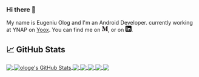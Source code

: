 ### Hi there 👋
My name is Eugeniu Olog and I'm an Android Developer. currently working at YNAP on [Yoox](https://play.google.com/store/apps/details?id=com.yoox).
You can find me on [![Medium][1.1]][1],  or on [![LinkedIn][2.1]][2].

## &#x1f4c8; GitHub Stats

<!--top langs-->
<a href="https://github.com/ologe/ologe">
  <img align="center" src="https://github-readme-stats.vercel.app/api/top-langs/?username=ologe&hide=ruby,objective-c&theme=dark" />
</a>

<!--stats-->
<a href="https://github.com/ologe/ologe">
  <img align="center" src="https://github-readme-stats.vercel.app/api?username=ologe&show_icons=true&include_all_commits=true&line_height=27&count_private=true&theme=dark&custom_title=ologe%20stats" alt="ologe's GitHub Stats" />
</a>

<!--canaree-->
<a href="https://github.com/ologe/canaree-music-player">
  <img align="center" src="https://github-readme-stats.vercel.app/api/pin/?username=ologe&repo=canaree-music-player&theme=dark" />
</a>

<!--flow test observer-->
<a href="https://github.com/ologe/flow-test-observer">
  <img align="center" src="https://github-readme-stats.vercel.app/api/pin/?username=ologe&repo=flow-test-observer&theme=dark" />
</a>

<!--material-studies-->
<a href="https://github.com/ologe/material-studies">
  <img align="center" src="https://github-readme-stats.vercel.app/api/pin/?username=ologe&repo=material-studies&theme=dark" />
</a>

<!--trebuchet-->
<a href="https://github.com/ologe/trebuchet">
  <img align="center" src="https://github-readme-stats.vercel.app/api/pin/?username=ologe&repo=trebuchet&theme=dark" />
</a>

<!--content-resolver-SQL-->
<a href="https://github.com/ologe/android-content-resolver-SQL">
  <img align="center" src="https://github-readme-stats.vercel.app/api/pin/?username=ologe&repo=android-content-resolver-SQL&theme=dark" />
</a>

<!--icons with padding-->
[1.1]: https://github.com/ologe/ologe/blob/main/medium.png
[2.1]: https://github.com/ologe/ologe/blob/main/linkedin-3-16.png

<!-- social -->
[1]: https://medium.com/@eugeniu.olog
[2]: https://www.linkedin.com/in/eugeniu-olog/


<!--
**ologe/ologe** is a ✨ _special_ ✨ repository because its `README.md` (this file) appears on your GitHub profile.

Here are some ideas to get you started:

- 🔭 I’m currently working on ...
- 🌱 I’m currently learning ...
- 👯 I’m looking to collaborate on ...
- 🤔 I’m looking for help with ...
- 💬 Ask me about ...
- 📫 How to reach me: ...
- 😄 Pronouns: ...
- ⚡ Fun fact: ...
-->
